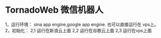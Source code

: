 TornadoWeb 微信机器人
=========

1，运行环境： sina app engine,google app engine. 也可以直接运行在 vps上。
2，初始化：
2,1 运行在新浪云上面
2,2 运行在谷歌云上面
2,3 运行在vps上面
